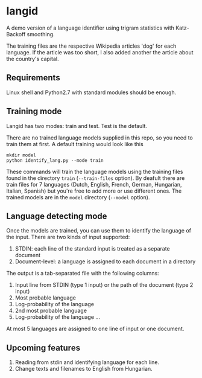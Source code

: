 langid
======

A demo version of a language identifier using trigram statistics with Katz-Backoff smoothing.

The training files are the respective Wikipedia articles 'dog' for each language.
If the article was too short, I also added another the article about the country's capital.

## Requirements

Linux shell and Python2.7 with standard modules should be enough. 

## Training mode

Langid has two modes: train and test. Test is the default.

There are no trained language models supplied in this repo, so you need to train them at first.
A default training would look like this

    mkdir model
    python identify_lang.py --mode train

These commands will train the language models using the training files found in the directory `train` (`--train-files` option).
By deafult there are train files for 7 languages (Dutch, English, French, German, Hungarian, Italian, Spanish)
but you're free to add more or use different ones.
The trained models are in the `model` directory (`--model` option).

## Language detecting mode

Once the models are trained, you can use them to identify the language of the input.
There are two kinds of input supported:

1. STDIN: each line of the standard input is treated as a separate document
2. Document-level: a language is assigned to each document in a directory

The output is a tab-separated file with the following columns:

1. Input line from STDIN (type 1 input) or the path of the document (type 2 input)
2. Most probable language
3. Log-probability of the language
4. 2nd most probable language
5. Log-probability of the language
...

At most 5 languages are assigned to one line of input or one document.





## Upcoming features

1. Reading from stdin and identifying language for each line.
2. Change texts and filenames to English from Hungarian.
